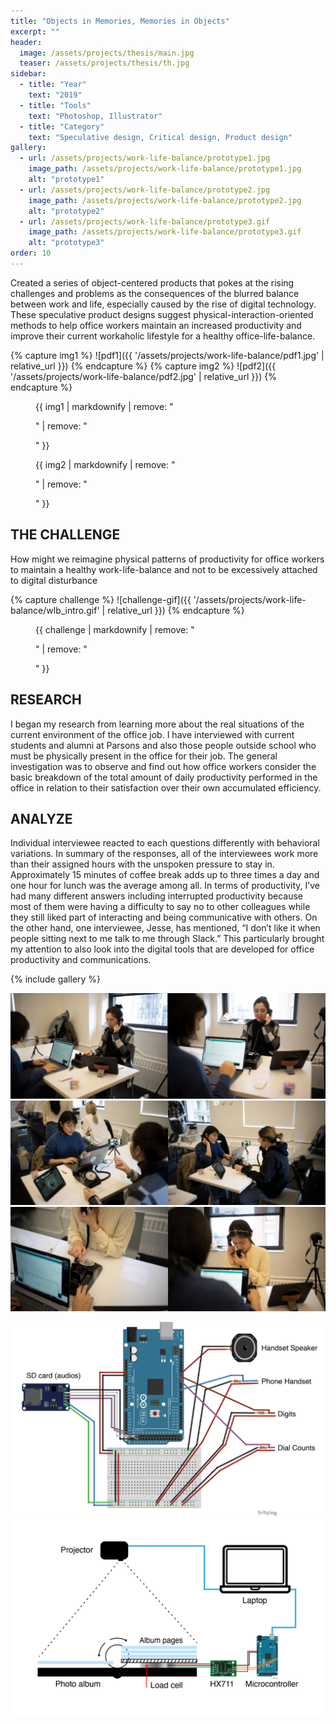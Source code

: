 ```yaml
---
title: "Objects in Memories, Memories in Objects"
excerpt: ""
header:
  image: /assets/projects/thesis/main.jpg
  teaser: /assets/projects/thesis/th.jpg
sidebar:
  - title: "Year"
    text: "2019"
  - title: "Tools"
    text: "Photoshop, Illustrator"
  - title: "Category"
    text: "Speculative design, Critical design, Product design"
gallery:
  - url: /assets/projects/work-life-balance/prototype1.jpg
    image_path: /assets/projects/work-life-balance/prototype1.jpg
    alt: "prototype1"
  - url: /assets/projects/work-life-balance/prototype2.jpg
    image_path: /assets/projects/work-life-balance/prototype2.jpg
    alt: "prototype2"
  - url: /assets/projects/work-life-balance/prototype3.gif
    image_path: /assets/projects/work-life-balance/prototype3.gif
    alt: "prototype3"
order: 10
---
```


Created a series of object-centered products that pokes at the rising challenges and problems as the consequences of the blurred balance between work and life, especially caused by the rise of digital technology. These speculative product designs suggest physical-interaction-oriented methods to help office workers maintain an increased productivity and improve their current workaholic lifestyle for a healthy office-life-balance.

{% capture img1 %}
![pdf1]({{ '/assets/projects/work-life-balance/pdf1.jpg' | relative_url }})
{% endcapture %}
{% capture img2 %}
![pdf2]({{ '/assets/projects/work-life-balance/pdf2.jpg' | relative_url }})
{% endcapture %}
<figure>
  {{ img1 | markdownify | remove: "<p>" | remove: "</p>" }}
</figure>
<figure>
  {{ img2 | markdownify | remove: "<p>" | remove: "</p>" }}
</figure>

## THE CHALLENGE
How might we reimagine physical patterns of productivity for office workers to maintain a healthy work-life-balance and not to be excessively attached to digital disturbance

{% capture challenge %}
![challenge-gif]({{ '/assets/projects/work-life-balance/wlb_intro.gif' | relative_url }})
{% endcapture %}
<figure>
  {{ challenge | markdownify | remove: "<p>" | remove: "</p>" }}
</figure>

## RESEARCH
I began my research from learning more about the real situations of the current environment of the office job. I have interviewed with current students and alumni at Parsons and also those people outside school who must be physically present in the office for their job. The general investigation was to observe and find out how office workers consider the basic breakdown of the total amount of daily productivity performed in the office in relation to their satisfaction over their own accumulated efficiency.

## ANALYZE
Individual interviewee reacted to each questions differently with behavioral variations. In summary of the responses, all of the interviewees work more than their assigned hours with the unspoken pressure to stay in. Approximately 15 minutes of coffee break adds up to three times a day and one hour for lunch was the average among all. In terms of productivity, I’ve had many different answers including interrupted productivity because most of them were having a difficulty to say no to other colleagues while they still liked part of interacting and being communicative with others. On the other hand, one interviewee, Jesse, has mentioned, “I don’t like it when people sitting next to me talk to me through Slack.” This particularly brought my attention to also look into the digital tools that are developed for office productivity and communications.

{% include gallery %}


![user-testing1](/assets/projects/thesis/user-test1.png)
![user-testing2](/assets/projects/thesis/user-test2.png)
![user-testing3](/assets/projects/thesis/user-test3.png)

![phone-circuit-diagram](/assets/projects/thesis/phone-diagram.png)
![album-circuit-diagram](/assets/projects/thesis/album-diagram.png)